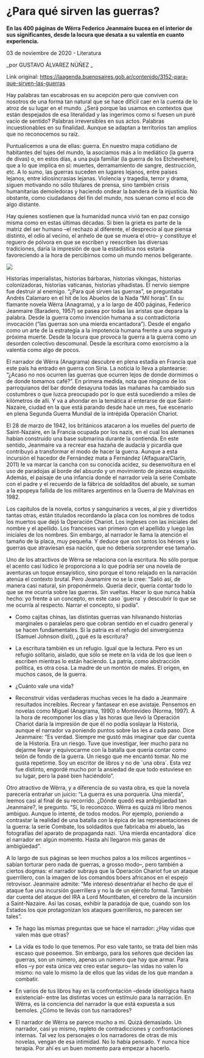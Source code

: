 # ¿Para qué sirven las guerras?

**En las 400 páginas de Wërra Federico Jeanmaire bucea en el interior de sus significantes, desde la locura que desata a su valentía en cuanto experiencia.**

03 de noviembre de 2020 - Literatura

_por GUSTAVO ÁLVAREZ NÚÑEZ  _

Link original: https://laagenda.buenosaires.gob.ar/contenido/3152-para-que-sirven-las-guerras



Hay palabras tan escabrosas en su acepción pero que conviven con nosotros de una forma tan natural que se hace difícil caer en la cuenta de lo atroz de su lugar en el mundo. ¿Será porque las usamos en contextos que están despejados de esa literalidad y las ingerimos como si fuesen un puré vacío de sentido? Palabras irreversibles en sus actos. Palabras incuestionables en su finalidad. Aunque se adaptan a territorios tan amplios que no reconocemos su raíz.




Puntualicemos a una de ellas: guerra. En nuestro mapa cotidiano de habitantes del tujes del mundo, la asociamos más a lo mediático (la guerra de divas) o, en estos días, a una puja familiar (la guerra de los Etchevehere), que a lo que implica en sí: muertes, derramamiento de sangre, destrucción, etc. A lo sumo, las guerras suceden en lugares lejanos, entre países lejanos, entre idiosincrasias lejanas. Violencia y tragedia, terror y drama, siguen motivando no sólo titulares de prensa, sino también crisis humanitarias demoledoras y haciendo ondear la bandera de la injusticia. No obstante, como ciudadanos del fin del mundo, nos suenan como el eco de algo distante.




Hay quienes sostienen que la humanidad nunca vivió tan en paz consigo misma como en estas últimas décadas. Si bien la grieta es parte de la matriz del ser humano –el rechazo al diferente, el desprecio al que piensa distinto, el odio al vecino, el anhelo de que se muera el otro– y constituye el reguero de pólvora en que se escriben y reescriben las diversas tradiciones, daría la impresión de que la estadística nos estaría favoreciendo a la hora de percibirnos como un mundo menos beligerante.




![](https://cdn.flowlikemusic.com/files/images/34965/3a6ec04f-6d13-48dc-aab7-da22aa706e41.jpg)




Historias imperialistas, historias bárbaras, historias vikingas, historias colonizadoras, historias vaticanas, historias yihadistas. El nervio siempre fue destruir al enemigo. “¿Para qué sirven las guerras”, se preguntaba Andrés Calamaro en el hit de los Abuelos de la Nada “Mil horas”. En su flamante novela Wërra (Anagrama), y a lo largo de 400 páginas, Federico Jeanmaire (Baradero, 1957) se pasea por todas las aristas que depara la palabra. Desde la guerra como invención humana a su contradictoria invocación (“las guerras son una mierda encantadora”). Desde el engaño como un arte de la estrategia a la impotencia humana frente a una segura y próxima muerte. Desde la locura que provoca la guerra a la guerra como un desorden colectivo descomunal. Desde la escritura como exorcismo a la valentía como algo de pocos.




El narrador de Wërra (Anagrama) descubre en plena estadía en Francia que este país ha entrado en guerra con Siria. La noticia lo lleva a plantearse: “¿Acaso no nos ocurren las guerras que ocurren lejos de donde dormimos o de donde tomamos café?”. En primera medida, nota que ninguno de los parroquianos del bar donde desayuna todas las mañanas ha cambiado sus costumbres o que luzca preocupado por lo que está sucediendo a miles de kilómetros de allí. Y va a ahondar en la temática al enterarse de que Saint-Nazaire, ciudad en la que está parando desde hace un mes, fue escenario en plena Segunda Guerra Mundial de la intrépida Operación Chariot.




El 28 de marzo de 1942, los británicos atacaron a los muelles del puerto de Saint-Nazaire, en la Francia ocupada por los nazis, en el cual los alemanes habían construido una base submarina durante la contienda. En este sentido, Jeanmaire va a recrear esa hazaña de audacia y picardía que contribuyó a transformar el modo de hacer la guerra. Aunque a esta incursión el hacedor de Fernández mata a Fernández (Alfaguara/Clarín, 2011) le va marcar la cancha con su conocida acidez, su desenvoltura en el uso de paradojas al borde del absurdo y un movimiento de piezas exquisito. Además, el paisaje de una infancia donde el narrador veía la serie Combate con el padre y el recuerdo de la fábrica de soldaditos del abuelo, se suman a la epopeya fallida de los militares argentinos en la Guerra de Malvinas en 1982.




Los capítulos de la novela, cortos y sanguinarios a veces, al pie y divertidos tantas otras, están titulados recordando la placa con los nombres de todos los muertos que dejó la Operación Chariot. Los ingleses con las iniciales del nombre y el apellido. Los franceses van primero con el apellido y luego las iniciales de los nombres. Sin embargo, al narrador le llama la atención el tamaño de la placa, muy pequeña. Y deduce que son tantos los héroes y las guerras que atraviesan esa nación, que no debería sorprender ese tamaño.




Uno de los atractivos de Wërra se relaciona con la escritura. No sólo porque el acento casi lúdico le proporciona a lo que podría ser una novela de aventuras un toque ensayístico, sino porque el tono relajado en la narración atenúa el contexto brutal. Pero Jeanamire no se la cree: “Salió así, de manera casi natural, sin proponérmelo. Quería decir, quería contar todo lo que se me ocurría sobre las guerras. Sin vueltas. Hacer lo que nunca había hecho: yo frente a un concepto, en este caso `guerra´ y descubrir lo que se me ocurría al respecto. Narrar el concepto, si podía”.




- Como cajitas chinas, las distintas guerras van hilvanando historias marginales o paralelas pero que cobran sentido en el cuadro general y se hacen fundamentales. Si la patria es el refugio del sinvergüenza (Samuel Johnson dixit), ¿qué es la escritura?




- La escritura también es un refugio. Igual que la lectura. Pero es un refugio solitario, aislado, que sólo se mete en la vida de los que leen o escriben mientras lo están haciendo. La patria, como abstracción política, es otra cosa. La madre de un montón de males. El origen, en muchos casos, de la guerra.




- ¿Cuánto vale una vida?




- Reconstruir vidas verdaderas muchas veces le ha dado a Jeanmaire resultados increíbles. Recrear y fantasear en ese avistaje. Pensemos en novelas como Miguel (Anagrama, 1990) o Montevideo (Norma, 1997). A la hora de recomponer los días y las horas que llevó la Operación Chariot daría la impresión de que él no podía soslayar la Historia, aunque el narrador va poniendo puntos sobre las íes a cada paso. Dice Jeanmaire: “Es verdad. Siempre me gustó más imaginar que dar cuenta de la Historia. Era un riesgo. Tuve que investigar, leer mucho para no dejarme llevar y equivocarme con la batalla que quería contar como telón de fondo de la guerra. Un riesgo que me encantó tomar. No me gusta repetirme. Soy un escritor de libros y no de `una obra´. Esta vez fue distinto, engordé mucho por la ansiedad de que todo estuviese en su lugar, pero la pasé bien haciéndolo”.




Otro atractivo de Wërra, y a diferencia de su vasta obra, es que la novela parecería entrañar un juicio: “La guerra es una porquería. Una mierda”, leemos casi al final de su recorrido. ¿Dónde quedó esa ambigüedad tan Jeanmaire?, le pregunto. “Sí, lo reconozco. Wërra es quizá mi libro menos ambiguo. Aunque lo intenté, de todos modos. Por ejemplo, poniendo a contrastar la realidad de una batalla con la épica de las representaciones de la guerra: la serie Combate, los soldaditos que fabricaba mi abuelo, las fotografías del aparato de propaganda nazi. `Una mierda encantadora´ dice el narrador en algún momento. Hasta ahí llegaron mis ganas de ambigüedad”.




A lo largo de sus páginas se leen muchos palos a los milicos argentinos –sabían torturar pero nada de guerras, a grosso modo–, pero también a ciertos dogmas: el narrador subraya que la Operación Chariot fue un ataque guerrillero, con la imagen de los comandos bóers africanos en el espejo retrovisor. Jeanmaire admite: “Me interesó desentrañar el hecho de que el ataque fue una incursión guerrillera y no la de un ejército formal. También dar cuenta del ataque del IRA a Lord Mountbaten, el cerebro de la incursión a Saint-Nazaire. Así las cosas, exhibir la paradoja de que, cuando son los Estados los que protagonizan los ataques guerrilleros, no parecen ser tales”.




- Te hago las mismas preguntas que se hace el narrador: ¿Hay vidas que valen más que otras?




- La vida es todo lo que tenemos. Por eso vale tanto, se trata del bien más escaso que poseemos. Sin embargo, para los señores que deciden las guerras, son un número, apenas un número que hay que armar. Para ellos –y por esta única vez creo estar seguro– las vidas no valen lo mismo: no vale lo mismo la de ellos que las vidas de los que mandan a combatir.




- En varios de tus libros hay en la confrontación –desde ideológica hasta existencial– entre las distintas voces un estímulo para la narración. En Wërra, es la conciencia del narrador la que está expuesta a sus bemoles. ¿Cómo te llevás con tus narradores?




- El narrador de Wërra se parece mucho a mí. Quizá demasiado. Un narrador, casi yo mismo, repleto de contradicciones y confrontaciones internas. Tal vez los personajes o los narradores de otras de mis novelas, vengan de esa intimidad. No lo había pensado. Y nunca hice terapia. Por ahí es un buen momento para empezar a hacerlo.



